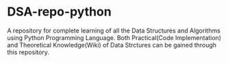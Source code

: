 # DSA-repo-python
A repository for complete learning of all the Data Structures and Algorithms using Python Programming Language.
Both Practical(Code Implementation) and Theoretical Knowledge(Wiki) of Data Strctures can be gained through this repository.
